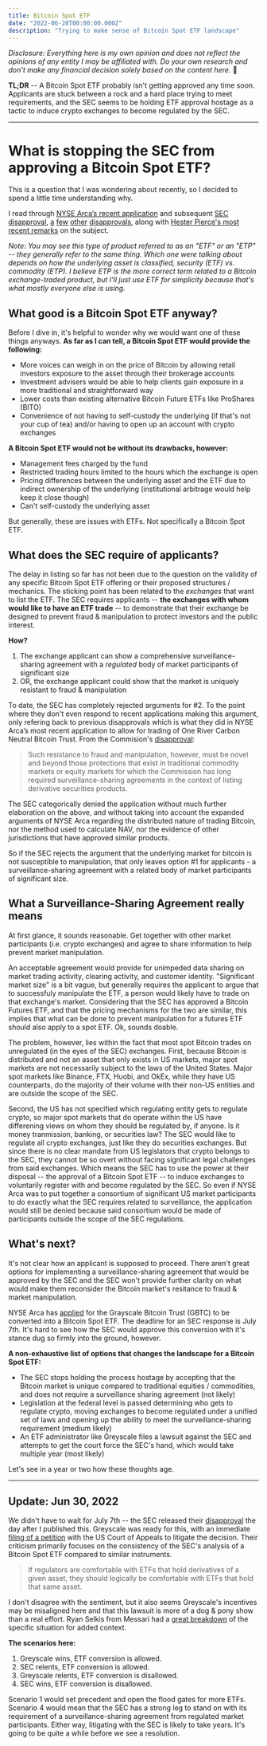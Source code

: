 ```yaml
---
title: Bitcoin Spot ETF
date: "2022-06-28T00:00:00.000Z"
description: "Trying to make sense of Bitcoin Spot ETF landscape"
---
```


_Disclosure: Everything here is my own opinion and does not reflect the opinions of any entity I may be affiliated with. Do your own research and don't make any financial decision solely based on the content here._ 🤷

**TL;DR** -- A Bitcoin Spot ETF probably isn't getting approved any time soon. Applicants are stuck between a rock and a hard place trying to meet requirements, and the SEC seems to be holding ETF approval hostage as a tactic to induce crypto exchanges to become regulated by the SEC.

<hr>

# What is stopping the SEC from approving a Bitcoin Spot ETF?

This is a question that I was wondering about recently, so I decided to spend a little time understanding why.

I read through [NYSE Arca’s recent application](https://www.sec.gov/rules/sro/nysearca/2021/34-93171.pdf) and subsequent [SEC disapproval](https://www.sec.gov/rules/sro/nysearca/2022/34-94999.pdf), [a](https://www.sec.gov/rules/sro/cboebzx/2022/34-94396.pdf) [few](https://www.sec.gov/rules/sro/cboebzx/2022/34-94080.pdf) [other](https://www.sec.gov/rules/sro/nysearca/2022/34-94395.pdf) [disapprovals](https://www.sec.gov/rules/sro/cboebzx/2021/34-93559.pdf), along with [Hester Pierce's most recent remarks](https://sec.gov/news/speech/peirce-remarks-regulatory-transparency-project-conference) on the subject.

_Note: You may see this type of product referred to as an "ETF" or an "ETP" -- they generally refer to the same thing. Which one were talking about depends on how the underlying asset is classified, security (ETF) vs. commodity (ETP). I believe ETP is the more correct term related to a Bitcoin exchange-traded product, but I'll just use ETF for simplicity because that's what mostly everyone else is using._

## What good is a Bitcoin Spot ETF anyway?

Before I dive in, it's helpful to wonder why we would want one of these things anyways. **As far as I can tell, a Bitcoin Spot ETF would provide the following:**

- More voices can weigh in on the price of Bitcoin by allowing retail investors exposure to the asset through their brokerage accounts
- Investment advisers would be able to help clients gain exposure in a more traditional and straightforward way
- Lower costs than existing alternative Bitcoin Future ETFs like ProShares (BITO)
- Convenience of not having to self-custody the underlying (if that's not your cup of tea) and/or having to open up an account with crypto exchanges

**A Bitcoin Spot ETF would not be without its drawbacks, however:**

- Management fees charged by the fund
- Restricted trading hours limited to the hours which the exchange is open
- Pricing differences between the underlying asset and the ETF due to indirect ownership of the underlying (institutional arbitrage would help keep it close though)
- Can't self-custody the underlying asset

But generally, these are issues with ETFs. Not specifically a Bitcoin Spot ETF.

## What does the SEC require of applicants?

The delay in listing so far has not been due to the question on the validity of any specific Bitcoin Spot ETF offering or their proposed structures / mechanics. The sticking point has been related to the _exchanges_ that want to list the ETF. The SEC requires applicants -- **the exchanges with whom would like to have an ETF trade** -- to demonstrate that their exchange be designed to prevent fraud & manipulation to protect investors and the public interest.

**How?**

1. The exchange applicant can show a comprehensive surveillance-sharing agreement with a _regulated_ body of market participants of significant size
2. OR, the exchange applicant could show that the market is uniquely resistant to fraud & manipulation

To date, the SEC has completely rejected arguments for #2. To the point where they don't even respond to recent applications making this argument, only refering back to previous disapprovals which is what they did in NYSE Arca’s most recent application to allow for trading of One River Carbon Neutral Bitcoin Trust. From the Commision's [disapproval](https://sec.gov/rules/sro/nysearca/2022/34-94999.pdf):

> Such resistance to fraud and manipulation, however, must be novel and beyond those protections that exist in traditional commodity markets or equity markets for which the Commission has long required surveillance-sharing agreements in the context of listing derivative securities products.

The SEC categorically denied the application without much further elaboration on the above, and without taking into account the expanded arguments of NYSE Arca regarding the distributed nature of trading Bitcoin, nor the method used to calculate NAV, nor the evidence of other jurisdictions that have approved similar products.

So if the SEC rejects the argument that the underlying market for bitcoin is not susceptible to manipulation, that only leaves option #1 for applicants - a surveillance-sharing agreement with a related body of market participants of significant size.

## What a Surveillance-Sharing Agreement really means

At first glance, it sounds reasonable. Get together with other market participants (i.e. crypto exchanges) and agree to share information to help prevent market manipulation.

An acceptable agreement would provide for unimpeded data sharing on market trading activity, clearing activity, and customer identity. "Significant market size" is a bit vague, but generally requires the applicant to argue that to successfuly manipulate the ETF, a person would likely have to trade on that exchange's market. Considering that the SEC has approved a Bitcoin Futures ETF, and that the pricing mechanisms for the two are similar, this implies that what can be done to prevent manipulation for a futures ETF should also apply to a spot ETF. Ok, sounds doable.

The problem, however, lies within the fact that most spot Bitcoin trades on unregulated (in the eyes of the SEC) exchanges. First, because Bitcoin is distributed and not an asset that only exists in US markets, major spot markets are not necessarily subject to the laws of the United States. Major spot markets like Binance, FTX, Huobi, and OkEx, while they have US counterparts, do the majority of their volume with their non-US entities and are outside the scope of the SEC.

Second, the US has not specified which regulating entity gets to regulate crypto, so major spot markets that do operate within the US have differening views on whom they should be regulated by, if anyone. Is it money tranmission, banking, or securities law? The SEC would like to regulate all crypto exchanges, just like they do securities exchanges. But since there is no clear mandate from US legislators that crypto belongs to the SEC, they cannot be so overt without facing significant legal challenges from said exchanges. Which means the SEC has to use the power at their disposal -- the approval of a Bitcoin Spot ETF -- to induce exchanges to voluntarily register with and become regulated by the SEC. So even if NYSE Arca was to put together a consortium of significant US market participants to do exactly what the SEC requires related to surveillance, the application would still be denied because said consortium would be made of participants outside the scope of the SEC regulations.

## What's next?

It's not clear how an applicant is supposed to proceed. There aren't great options for implementing a surveillance-sharing agreement that would be approved by the SEC and the SEC won't provide further clarity on what would make them reconsider the Bitcoin market's resitance to fraud & market manipulation.

NYSE Arca has [applied](https://www.sec.gov/rules/sro/nysearca/2022/34-94151.pdf) for the Grayscale Bitcoin Trust (GBTC) to be converted into a Bitcoin Spot ETF. The deadline for an SEC response is July 7th. It's hard to see how the SEC would approve this conversion with it's stance dug so firmly into the ground, however.

**A non-exhaustive list of options that changes the landscape for a Bitcoin Spot ETF:**

- The SEC stops holding the process hostage by accepting that the Bitcoin market is unique compared to traditional equities / commodities, and does not require a surveillance sharing agreement (not likely)
- Legislation at the federal level is passed determining who gets to regulate crypto, moving exchanges to become regulated under a unified set of laws and opening up the ability to meet the surveillance-sharing requirement (medium likely)
- An ETF administrator like Greyscale files a lawsuit against the SEC and attempts to get the court force the SEC's hand, which would take multiple year (most likely)

Let's see in a year or two how these thoughts age.

<hr>

## Update: Jun 30, 2022

We didn't have to wait for July 7th -- the SEC released their [disapproval](https://www.sec.gov/rules/sro/nysearca/2022/34-95180.pdf) the day after I published this. Greyscale was ready for this, with an immediate [filing of a petition](https://grayscale.com/wp-content/uploads/2022/06/DC-Circuit-Petition-for-Review-as-filed.pdf) with the US Court of Appeals to litigate the decision. Their criticism primarily focuses on the consistency of the SEC's analysis of a Bitcoin Spot ETF compared to similar instruments.

> If regulators are comfortable with ETFs that hold derivatives of a given asset, they should logically be comfortable with ETFs that hold that same asset.

I don't disagree with the sentiment, but it also seems Greyscale's incentives may be misaligned here and that this lawsuit is more of a dog & pony show than a real effort. Ryan Selkis from Messari had a [great breakdown](https://messari.io/article/the-grayscale-gensler-stalemate) of the specific situation for added context.

**The scenarios here:**

1. Greyscale wins, ETF conversion is allowed.
2. SEC relents, ETF conversion is allowed.
3. Greyscale relents, ETF conversion is disallowed.
4. SEC wins, ETF conversion is disallowed.

Scenario 1 would set precedent and open the flood gates for more ETFs. Scenario 4 would mean that the SEC has a strong leg to stand on with its requirement of a surveillance-sharing agreement from regulated market participants. Either way, litigating with the SEC is likely to take years. It's going to be quite a while before we see a resolution.
